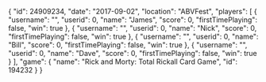 {
  "id": 24909234,
  "date": "2017-09-02",
  "location": "ABVFest",
  "players": [
    {
      "username": "",
      "userid": 0,
      "name": "James",
      "score": 0,
      "firstTimePlaying": false,
      "win": true
    },
    {
      "username": "",
      "userid": 0,
      "name": "Nick",
      "score": 0,
      "firstTimePlaying": false,
      "win": true
    },
    {
      "username": "",
      "userid": 0,
      "name": "Bill",
      "score": 0,
      "firstTimePlaying": false,
      "win": true
    },
    {
      "username": "",
      "userid": 0,
      "name": "Dave",
      "score": 0,
      "firstTimePlaying": false,
      "win": true
    }
  ],
  "game": {
    "name": "Rick and Morty: Total Rickall Card Game",
    "id": 194232
  }
}
